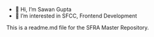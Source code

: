 - 👋 Hi, I’m Sawan Gupta
- 👀 I’m interested in SFCC, Frontend Development

This is a readme.md file for the SFRA Master Repository. 
